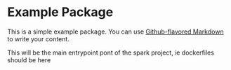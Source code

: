 # Example Package

This is a simple example package. You can use
[Github-flavored Markdown](https://guides.github.com/features/mastering-markdown/)
to write your content.

This will be the main entrypoint pont of the spark project, ie dockerfiles should be here